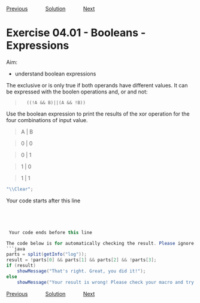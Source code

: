 [Previous](./ex03-04.md) &nbsp;&nbsp;&nbsp;&nbsp;&nbsp;&nbsp;&nbsp;&nbsp;&nbsp;&nbsp;     [Solution](../ans/ans04-01.md) &nbsp;&nbsp;&nbsp;&nbsp;&nbsp;&nbsp;&nbsp;&nbsp;&nbsp;&nbsp; [Next](./ex04-02.md)

# Exercise 04.01 - Booleans - Expressions

Aim: 
- understand boolean expressions 

The exclusive or is only true if both operands have different values. It can be expressed 
with the boolen operations and, or and not:
> 		((!A && B)||(A && !B))

Use the boolean expression to print the results of the xor operation for the four combinations of input value.

> A | B

> 0 | 0

> 0 | 1

> 1 | 0

> 1 | 1


```java
"\\Clear";
```
Your code starts after this line 
```java




 Your code ends before this line

The code below is for automatically checking the result. Please ignore it! 
```java
parts = split(getInfo("log"));
result = !parts[0] && parts[1] && parts[2] && !parts[3];
if (result) 
	showMessage("That's right. Great, you did it!");
else 
	showMessage("Your result is wrong! Please check your macro and try again!");
```

[Previous](./ex03-04.md) &nbsp;&nbsp;&nbsp;&nbsp;&nbsp;&nbsp;&nbsp;&nbsp;&nbsp;&nbsp;     [Solution](../ans/ans04-01.md) &nbsp;&nbsp;&nbsp;&nbsp;&nbsp;&nbsp;&nbsp;&nbsp;&nbsp;&nbsp; [Next](./ex04-02.md)
